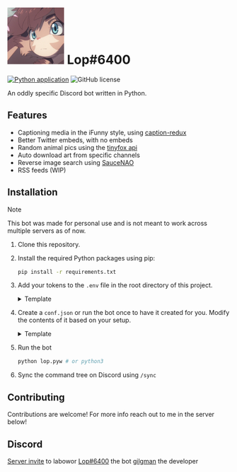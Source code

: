 # <img src="https://raw.githubusercontent.com/Gilgames32/lop/main/lop_pfp.png" width="128"> Lop#6400

[![Python application](https://github.com/Gilgames32/lop/actions/workflows/python-app.yml/badge.svg)](https://github.com/Gilgames32/lop/actions/workflows/python-app.yml) ![GitHub license](https://img.shields.io/github/license/Gilgames32/lop.svg)

An oddly specific Discord bot written in Python.

## Features

- Captioning media in the iFunny style, using [caption-redux](https://github.com/Gilgames32/caption-redux/)
- Better Twitter embeds, with no embeds
- Random animal pics using the [tinyfox api](https://tinyfox.dev/)
- Auto download art from specific channels
- Reverse image search using [SauceNAO](https://saucenao.com/)
- RSS feeds (WIP)

## Installation

> [!NOTE]
> This bot was made for personal use and is not meant to work across multiple servers as of now.

1. Clone this repository.
2. Install the required Python packages using pip:
    ```sh
    pip install -r requirements.txt
    ```
3. Add your tokens to the `.env` file in the root directory of this project.
    <details>
    <summary>Template</summary>
    
    ```env
    LOPTOKEN=your discord bot token
    SAUCETOKEN=your saucenao token, you monster
    WEBHOOK32=webhook link of the channel where embeds are replaced
    WEBHOOK_DEBUG=webhook link for debugging, or just use the latter
    E621TOKEN=your e621 token, you monster
    REDDITCID=your reddit client id
    REDDITCSECRET=your reddit client secret
    ```

    </details>

4. Create a `conf.json` or run the bot once to have it created for you. Modify the contents of it based on your setup.
    <details>
    <summary>Template</summary>
    
    ```json
    {
        "debug": False, // for advanced users
        "reddit_token_birth": 0, // do not touch
        "dev": 954419840251199579, // your discord user id
        "labowor": 834100481839726693, // your server id
        "tostash": 1113025678632300605, // auto-download channel id
        "tomarkdown": 969498055151865907, // better embed channel
        "tomarkdown_debug": 1012384595611746465, // channel for testing
        "last_rss": 0, // do not touch
        "twfollows": [] // legacy
    }
    ```

    </details>


5. Run the bot
    ```sh
    python lop.pyw # or python3
    ```

6. Sync the command tree on Discord using `/sync`


## Contributing

Contributions are welcome! For more info reach out to me in the server below!

## Discord
[Server invite](https://discord.gg/X46A3CCZAE) to labowor
[Lop#6400](<https://discord.com/users/954628626463207464>) the bot
[gilgman](<https://discord.com/users/954419840251199579>) the developer
